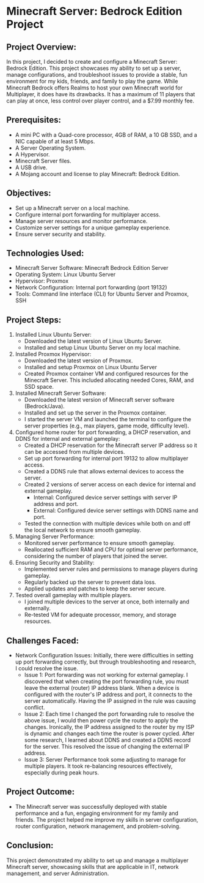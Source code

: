 # Minecraft Server: Bedrock Edition Project

**Project Overview:**
---------------------
In this project, I decided to create and configure a Minecraft Server: Bedrock Edition. This project showcases my ability to set up a server, manage configurations, and troubleshoot issues to provide a stable, fun environment for my kids, friends, and family to play the game. While Minecraft Bedrock offers Realms to host your own Minecraft world for Multiplayer, it does have its drawbacks. It has a maximum of 11 players that can play at once, less control over player control, and a $7.99 monthly fee.  

**Prerequisites:**
-----------------
- A mini PC with a Quad-core processor, 4GB of RAM, a 10 GB SSD, and a NIC capable of at least 5 
Mbps.
- A Server Operating System.
- A Hypervisor.
- Minecraft Server files.
- A USB drive.
- A Mojang account and license to play Minecraft: Bedrock Edition.

**Objectives:** 
---------------
- Set up a Minecraft server on a local machine. 
- Configure internal port forwarding for multiplayer access. 
- Manage server resources and monitor performance. 
- Customize server settings for a unique gameplay experience. 
- Ensure server security and stability.

**Technologies Used:** 
----------------------
- Minecraft Server Software: Minecraft Bedrock Edition Server 
- Operating System: Linux Ubuntu Server
- Hypervisor: Proxmox
- Network Configuration: Internal port forwarding (port 19132) 
- Tools: Command line interface (CLI) for Ubuntu Server and Proxmox, SSH

**Project Steps:** 
------------------
1. Installed Linux Ubuntu Server:
   - Downloaded the latest version of Linux Ubuntu Server.
   - Installed and setup Linux Ubuntu Server on my local machine.
2. Installed Proxmox Hypervisor:
   - Downloaded the latest version of Proxmox.
   - Installed and setup Proxmox on Linux Ubuntu Server
   - Created Proxmox container VM and configured resources for the Minecraft Server. This included allocating needed Cores, RAM, and SSD space.
3. Installed Minecraft Server Software: 
   - Downloaded the latest version of Minecraft server software (Bedrock/Java). 
   - Installed and set up the server in the Proxmox container. 
   - I started the server VM and launched the terminal to configure the server properties (e.g., max players, game mode, difficulty level). 
4. Configured home router for port forwarding, a DHCP reservation, and DDNS for internal and external gameplay: 
   - Created a DHCP reservation for the Minecraft server IP address so it can be accessed from multiple devices.
   - Set up port forwarding for internal port 19132 to allow multiplayer access.
   - Created a DDNS rule that allows external devices to access the server.
   - Created 2 versions of server access on each device for internal and external gameplay.
      - Internal: Configured device server settings with server IP address and port.
      - External: Configured device server settings with DDNS name and port.
   - Tested the connection with multiple devices while both on and off the local network to ensure smooth gameplay. 
5. Managing Server Performance: 
   - Monitored server performance to ensure smooth gameplay. 
   - Reallocated sufficient RAM and CPU for optimal server performance, considering the number of players that joined the server.
6. Ensuring Security and Stability: 
   - Implemented server rules and permissions to manage players during gameplay. 
   - Regularly backed up the server to prevent data loss.
   - Applied updates and patches to keep the server secure.  
7. Tested overall gameplay with multiple players. 
   - I joined multiple devices to the server at once, both internally and externally.
   - Re-tested VM for adequate processor, memory, and storage resources.

**Challenges Faced:**
---------------------
- Network Configuration Issues: Initially, there were difficulties in setting up port forwarding correctly, but through troubleshooting and research, I could resolve the issue. 
   - Issue 1: Port forwarding was not working for external gameplay. I discovered that when creating the port forwarding rule, you must leave the external (router) IP address blank. When a device is configured 
              with the router's IP address and port, it connects to the server automatically. Having the IP assigned in the rule was causing conflict.
   - Issue 2: Each time I changed the port forwarding rule to resolve the above issue, I would then power cycle the router to apply the changes. Ironically, the IP address assigned to the router by my ISP is 
              dynamic and changes each time the router is power cycled. After some research, I learned about DDNS and created a DDNS record for the server. This resolved the issue of changing the external IP 
              address.
   - Issue 3: Server Performance took some adjusting to manage for multiple players. It took re-balancing resources effectively, especially during peak hours.
 
**Project Outcome:**
--------------------
- The Minecraft server was successfully deployed with stable performance and a fun, engaging environment for my family and friends. The project helped me improve my skills in server configuration, router configuration, network management, and problem-solving. 

**Conclusion:** 
---------------
This project demonstrated my ability to set up and manage a multiplayer Minecraft server, showcasing skills that are applicable in IT, network management, and server Administration. 

